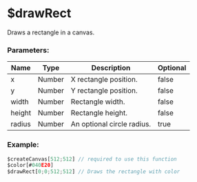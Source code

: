 # $drawRect
Draws a rectangle in a canvas.

### Parameters:
| Name     | Type      | Description            | Optional |
| -------- | --------- | ---------------------- | -------- |
| x        | Number    | X rectangle position.      | false    |
| y        | Number    | Y rectangle position.      | false    |
| width    | Number    | Rectangle width.           | false    |
| height   | Number    | Rectangle height.          | false    |
| radius   | Number    | An optional circle radius. | true     |

### Example:

```js
$createCanvas[512;512] // required to use this function
$color[#040E20]
$drawRect[0;0;512;512] // Draws the rectangle with color
```
